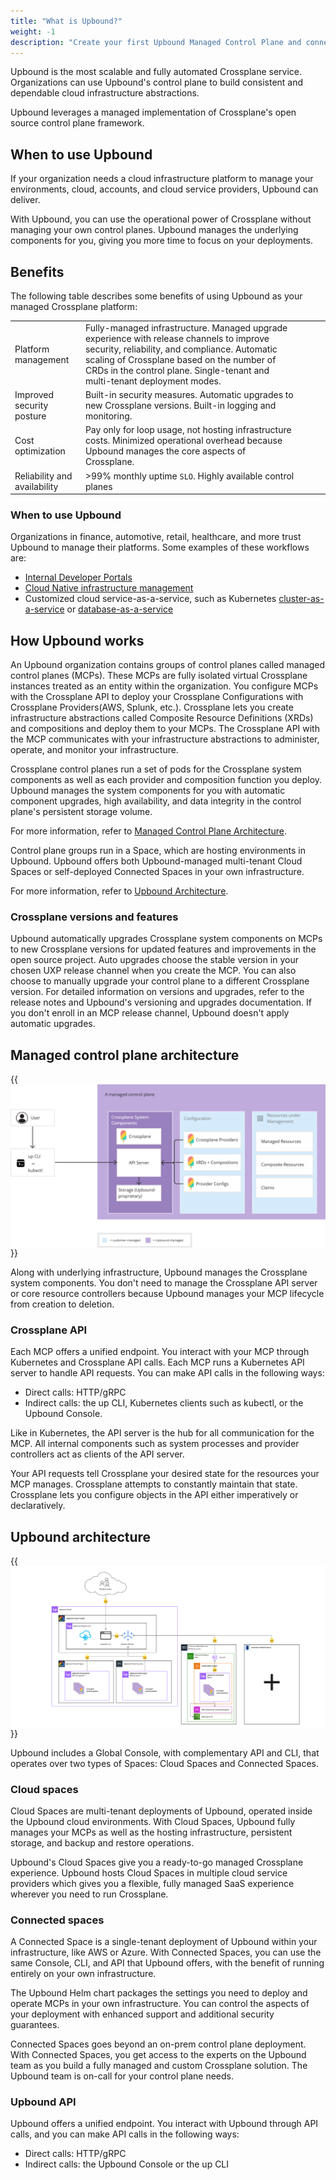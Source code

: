 ```yaml
---
title: "What is Upbound?"
weight: -1
description: "Create your first Upbound Managed Control Plane and connect it to your cloud provider."
---
```


Upbound is the most scalable and fully automated Crossplane service. Organizations can use Upbound's control plane to build consistent and dependable cloud infrastructure abstractions.

Upbound leverages a managed implementation of Crossplane's open source control plane framework.

## When to use Upbound

If your organization needs a cloud infrastructure platform to manage your environments, cloud, accounts, and cloud service providers, Upbound can deliver.

With Upbound, you can use the operational power of Crossplane without managing your own control planes. Upbound manages the underlying components for you, giving you more time to focus on your deployments.

## Benefits

The following table describes some benefits of using Upbound as your managed Crossplane platform:

|                              |                                                                                                                                                                                                                                                                     |   |   |   |
|------------------------------|---------------------------------------------------------------------------------------------------------------------------------------------------------------------------------------------------------------------------------------------------------------------|---|---|---|
| Platform management          | Fully-managed infrastructure. Managed upgrade experience with release channels to improve security, reliability, and compliance. Automatic scaling of Crossplane based on the number of CRDs in the control plane. Single-tenant and multi-tenant deployment modes. |   |   |   |
| Improved security posture    | Built-in security measures. Automatic upgrades to new Crossplane versions. Built-in logging and monitoring.                                                                                                                                                         |   |   |   |
| Cost optimization            | Pay only for loop usage, not hosting infrastructure costs. Minimized operational overhead because Upbound manages the core aspects of Crossplane.                                                                                                                   |   |   |   |
| Reliability and availability | >99% monthly uptime `SLO`. Highly available control planes                                                                                                                                                                                                            |   |   |   |

### When to use Upbound

Organizations in finance, automotive, retail, healthcare, and more trust Upbound to manage their platforms. Some examples of these workflows are:

- [Internal Developer Portals](https://www.upbound.io/solutions/internal-developer-platform)
- [Cloud Native infrastructure management](https://www.upbound.io/solutions/cloud-native-infrastructure-management)
- Customized cloud service-as-a-service, such as Kubernetes [cluster-as-a-service](https://www.upbound.io/solutions/cluster-as-a-service) or [database-as-a-service](https://www.upbound.io/solutions/dbaas)

## How Upbound works

<!-- vale Upbound.Spelling = NO -->
An Upbound organization contains groups of control planes called managed control planes (MCPs). These MCPs are fully isolated virtual Crossplane instances treated as an entity within the organization. You configure MCPs with the Crossplane API to deploy your Crossplane Configurations with Crossplane Providers(AWS, Splunk, etc.). Crossplane lets you create infrastructure abstractions called Composite Resource Definitions (XRDs) and compositions and deploy them to your MCPs. The Crossplane API with the MCP communicates with your infrastructure abstractions to administer, operate, and monitor your infrastructure.
<!-- vale Upbound.Spelling = YES -->


Crossplane control planes run a set of pods for the Crossplane system components as well as each provider and composition function you deploy. Upbound manages the system components for you with automatic component upgrades, high availability, and data integrity in the control plane's persistent storage volume.

For more information, refer to [Managed Control Plane Architecture](https://docs.google.com/document/d/1ls7oILQvh4JWOXyLYZL52CsCcl5VgneG83I4byJkWiM/edit#heading=h.2fgx68fu1z4b).

Control plane groups run in a Space, which are hosting environments in Upbound. Upbound offers both Upbound-managed multi-tenant Cloud Spaces or self-deployed Connected Spaces in your own infrastructure.

For more information, refer to [Upbound Architecture](https://docs.google.com/document/d/1ls7oILQvh4JWOXyLYZL52CsCcl5VgneG83I4byJkWiM/edit#heading=h.b3whfjack6gs).

### Crossplane versions and features

Upbound automatically upgrades Crossplane system components on MCPs to new Crossplane versions for updated features and improvements in the open source project. Auto upgrades choose the stable version in your chosen UXP release channel when you create the MCP. You can also choose to manually upgrade your control plane to a different Crossplane version. For detailed information on versions and upgrades, refer to the release notes and Upbound's versioning and upgrades documentation. If you don't enroll in an MCP release channel, Upbound doesn't apply automatic upgrades.

## Managed control plane architecture

{{<img src="images/mcp.png" alt="Managed Control Plane Architecture" align="center" size="small" unBlur="true" >}}

Along with underlying infrastructure, Upbound manages the Crossplane system components. You don't need to manage the Crossplane API server or core resource controllers because Upbound manages your MCP lifecycle from creation to deletion.

### Crossplane API

Each MCP offers a unified endpoint. You interact with your MCP through Kubernetes and Crossplane API calls. Each MCP runs a Kubernetes API server to handle API requests. You can make API calls in the following ways:

- Direct calls: HTTP/gRPC
- Indirect calls: the up CLI, Kubernetes clients such as kubectl, or the Upbound Console.

Like in Kubernetes, the API server is the hub for all communication for the MCP. All internal components such as system processes and provider controllers act as clients of the API server.

Your API requests tell Crossplane your desired state for the resources your MCP manages. Crossplane attempts to constantly maintain that state. Crossplane lets you configure objects in the API either imperatively or declaratively.

## Upbound architecture

{{<img src="images/up.png" alt="Upbound architecture" align="center" size="small" unBlur="true" >}}

Upbound includes a Global Console, with complementary API and CLI, that operates over two types of Spaces: Cloud Spaces and Connected Spaces.

### Cloud spaces

Cloud Spaces are multi-tenant deployments of Upbound, operated inside the Upbound cloud environments. With Cloud Spaces, Upbound fully manages your MCPs as well as the hosting infrastructure, persistent storage, and backup and restore operations.

Upbound's Cloud Spaces give you a ready-to-go managed Crossplane experience. Upbound hosts Cloud Spaces in multiple cloud service providers which gives you a flexible, fully managed SaaS experience wherever you need to run Crossplane.

### Connected spaces

A Connected Space is a single-tenant deployment of Upbound within your infrastructure, like AWS or Azure. With Connected Spaces, you can use the same Console, CLI, and API that Upbound offers, with the benefit of running entirely on your own infrastructure.

<!-- vale write-good.TooWordy = NO -->
The Upbound Helm chart packages the settings you need to deploy and operate MCPs in your own infrastructure. You can control the aspects of your deployment with enhanced support and additional security guarantees.
<!-- vale write-good.TooWordy = YES -->

Connected Spaces goes beyond an on-prem control plane deployment. With Connected Spaces, you get access to the experts on the Upbound team as you build a fully managed and custom Crossplane solution. The Upbound team is on-call for your control plane needs.

### Upbound API

Upbound offers a unified endpoint. You interact with Upbound through API calls, and you can make API calls in the following ways:

- Direct calls: HTTP/gRPC
- Indirect calls: the Upbound Console or the up CLI

